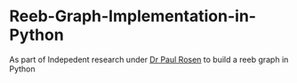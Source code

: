 # Reeb-Graph-Implementation-in-Python

As part of Indepedent research under [Dr Paul Rosen](https://cspaul.com/wordpress/) to build a reeb graph in Python
